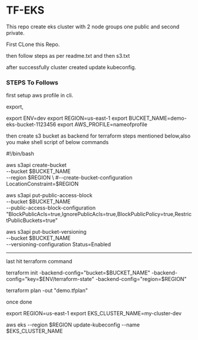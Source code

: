 # TF-EKS

This repo create eks cluster with 2 node groups one public and second private.

First CLone this Repo.

then follow steps as per readme.txt and then s3.txt

after successfully cluster created update kubeconfig.



### STEPS To Follows


first setup aws profile in cli.

export,

export ENV=dev
export REGION=us-east-1
export BUCKET_NAME=demo-eks-bucket-1123456
export AWS_PROFILE=nameofprofile

then create s3 bucket as backend for terraform steps mentioned below,also you make shell script of below commands

#!/bin/bash

aws s3api create-bucket \
     --bucket $BUCKET_NAME \
     --region $REGION \
     #--create-bucket-configuration LocationConstraint=$REGION

aws s3api put-public-access-block \
    --bucket $BUCKET_NAME \
    --public-access-block-configuration "BlockPublicAcls=true,IgnorePublicAcls=true,BlockPublicPolicy=true,RestrictPublicBuckets=true"

aws s3api put-bucket-versioning \
    --bucket $BUCKET_NAME \
    --versioning-configuration Status=Enabled

----------------------------------------------------
last hit terraform command 

terraform init -backend-config="bucket=$BUCKET_NAME" -backend-config="key=$ENV/terraform-state" -backend-config="region=$REGION"

terraform plan -out "demo.tfplan"

once done

export REGION=us-east-1
export EKS_CLUSTER_NAME=my-cluster-dev

aws eks --region $REGION update-kubeconfig --name $EKS_CLUSTER_NAME



